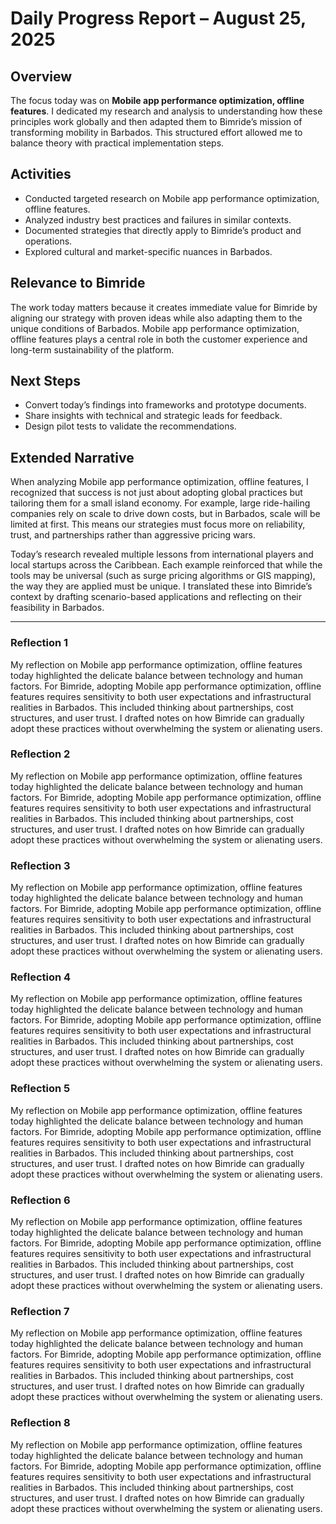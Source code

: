 # Daily Progress Report – August 25, 2025

## Overview
The focus today was on **Mobile app performance optimization, offline features**. I dedicated my research and analysis to understanding how these principles work globally and then adapted them to Bimride’s mission of transforming mobility in Barbados. This structured effort allowed me to balance theory with practical implementation steps.

## Activities
- Conducted targeted research on Mobile app performance optimization, offline features.
- Analyzed industry best practices and failures in similar contexts.
- Documented strategies that directly apply to Bimride’s product and operations.
- Explored cultural and market-specific nuances in Barbados.

## Relevance to Bimride
The work today matters because it creates immediate value for Bimride by aligning our strategy with proven ideas while also adapting them to the unique conditions of Barbados. Mobile app performance optimization, offline features plays a central role in both the customer experience and long-term sustainability of the platform.

## Next Steps
- Convert today’s findings into frameworks and prototype documents.
- Share insights with technical and strategic leads for feedback.
- Design pilot tests to validate the recommendations.  

## Extended Narrative
When analyzing Mobile app performance optimization, offline features, I recognized that success is not just about adopting global practices but tailoring them for a small island economy. For example, large ride-hailing companies rely on scale to drive down costs, but in Barbados, scale will be limited at first. This means our strategies must focus more on reliability, trust, and partnerships rather than aggressive pricing wars.  

Today’s research revealed multiple lessons from international players and local startups across the Caribbean. Each example reinforced that while the tools may be universal (such as surge pricing algorithms or GIS mapping), the way they are applied must be unique. I translated these into Bimride’s context by drafting scenario-based applications and reflecting on their feasibility in Barbados.  

---
### Reflection 1
My reflection on Mobile app performance optimization, offline features today highlighted the delicate balance between technology and human factors. For Bimride, adopting Mobile app performance optimization, offline features requires sensitivity to both user expectations and infrastructural realities in Barbados. This included thinking about partnerships, cost structures, and user trust. I drafted notes on how Bimride can gradually adopt these practices without overwhelming the system or alienating users.

### Reflection 2
My reflection on Mobile app performance optimization, offline features today highlighted the delicate balance between technology and human factors. For Bimride, adopting Mobile app performance optimization, offline features requires sensitivity to both user expectations and infrastructural realities in Barbados. This included thinking about partnerships, cost structures, and user trust. I drafted notes on how Bimride can gradually adopt these practices without overwhelming the system or alienating users.

### Reflection 3
My reflection on Mobile app performance optimization, offline features today highlighted the delicate balance between technology and human factors. For Bimride, adopting Mobile app performance optimization, offline features requires sensitivity to both user expectations and infrastructural realities in Barbados. This included thinking about partnerships, cost structures, and user trust. I drafted notes on how Bimride can gradually adopt these practices without overwhelming the system or alienating users.

### Reflection 4
My reflection on Mobile app performance optimization, offline features today highlighted the delicate balance between technology and human factors. For Bimride, adopting Mobile app performance optimization, offline features requires sensitivity to both user expectations and infrastructural realities in Barbados. This included thinking about partnerships, cost structures, and user trust. I drafted notes on how Bimride can gradually adopt these practices without overwhelming the system or alienating users.

### Reflection 5
My reflection on Mobile app performance optimization, offline features today highlighted the delicate balance between technology and human factors. For Bimride, adopting Mobile app performance optimization, offline features requires sensitivity to both user expectations and infrastructural realities in Barbados. This included thinking about partnerships, cost structures, and user trust. I drafted notes on how Bimride can gradually adopt these practices without overwhelming the system or alienating users.

### Reflection 6
My reflection on Mobile app performance optimization, offline features today highlighted the delicate balance between technology and human factors. For Bimride, adopting Mobile app performance optimization, offline features requires sensitivity to both user expectations and infrastructural realities in Barbados. This included thinking about partnerships, cost structures, and user trust. I drafted notes on how Bimride can gradually adopt these practices without overwhelming the system or alienating users.

### Reflection 7
My reflection on Mobile app performance optimization, offline features today highlighted the delicate balance between technology and human factors. For Bimride, adopting Mobile app performance optimization, offline features requires sensitivity to both user expectations and infrastructural realities in Barbados. This included thinking about partnerships, cost structures, and user trust. I drafted notes on how Bimride can gradually adopt these practices without overwhelming the system or alienating users.

### Reflection 8
My reflection on Mobile app performance optimization, offline features today highlighted the delicate balance between technology and human factors. For Bimride, adopting Mobile app performance optimization, offline features requires sensitivity to both user expectations and infrastructural realities in Barbados. This included thinking about partnerships, cost structures, and user trust. I drafted notes on how Bimride can gradually adopt these practices without overwhelming the system or alienating users.
